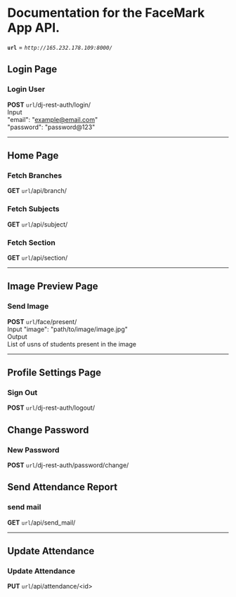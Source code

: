 # Documentation for the FaceMark App API.
<b>`url`</b> = <i>`
http://165.232.178.109:8000/  `</i> 

## Login Page
### Login User
<b>POST</b>     `url`/dj-rest-auth/login/<br>
Input      
"email": "example@email.com"<br>
"password": "password@123"

---

## Home Page
### Fetch Branches
<b>GET</b>    `url`/api/branch/

### Fetch  Subjects
<b>GET</b>    `url`/api/subject/

### Fetch Section
<b>GET</b>    `url`/api/section/

---

## Image Preview Page
### Send Image
<b>POST</b>  `url`/face/present/<br>
Input
"image": "path/to/image/image.jpg"<br>
Output <br>
List of usns of students present in the image

---

## Profile Settings Page
### Sign Out
<b>POST</b> `url`/dj-rest-auth/logout/<br>

## Change Password
### New Password
<b>POST</b> `url`/dj-rest-auth/password/change/<br>

## Send Attendance Report
### send mail
<b>GET</b> `url`/api/send_mail/

---

## Update Attendance
### Update Attendance
<b>PUT</b> `url`/api/attendance/\<id> <br>
